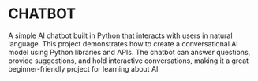# CHATBOT
A simple AI chatbot built in Python that interacts with users in natural language. This project demonstrates how to create a conversational AI model using Python libraries and APIs. The chatbot can answer questions, provide suggestions, and hold interactive conversations, making it a great beginner-friendly project for learning about AI 
